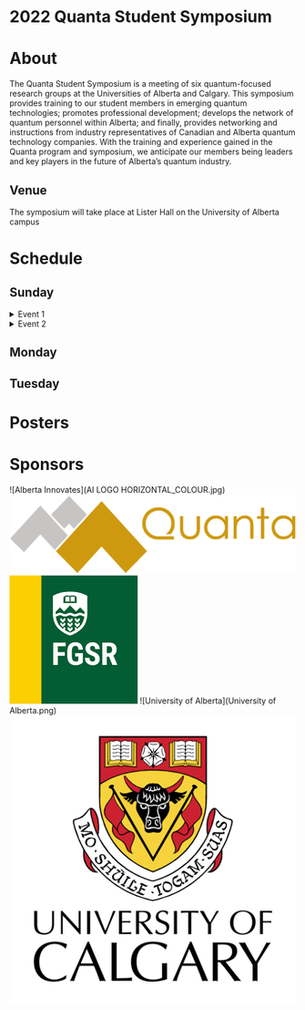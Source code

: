 # 2022 Quanta Student Symposium

# About
The Quanta Student Symposium is a meeting of six quantum-focused research groups at the Universities of Alberta and Calgary. This symposium provides training to our student members in emerging quantum technologies; promotes professional development; develops the network of quantum personnel within Alberta; and finally, provides networking and instructions from industry representatives of Canadian and Alberta quantum technology companies. With the training and experience gained in the Quanta program and symposium, we anticipate our members being leaders and key players in the future of Alberta’s quantum industry.

## Venue
The symposium will take place at Lister Hall on the University of Alberta campus

# Schedule
## Sunday
<details>
<summary>Event 1</summary>
<br>
Abstract
</details>

<details>
<summary>Event 2</summary>
<br>
Abstract
</details>

## Monday

## Tuesday

# Posters


# Sponsors
![Alberta Innovates](AI LOGO HORIZONTAL_COLOUR.jpg)
![Quanta](QUANTAlogo.png)
![FGSR](fgsr.png)
![University of Alberta](University of Alberta.png)
![University of Calgary](university-of-calgary-logo-png-transparent.png)
